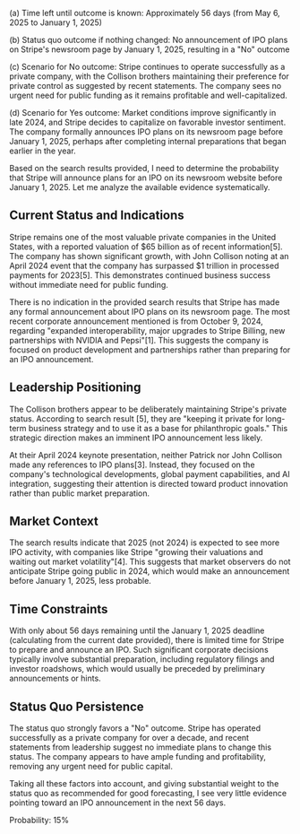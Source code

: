 (a) Time left until outcome is known: Approximately 56 days (from May 6, 2025 to January 1, 2025)

(b) Status quo outcome if nothing changed: No announcement of IPO plans on Stripe's newsroom page by January 1, 2025, resulting in a "No" outcome

(c) Scenario for No outcome: Stripe continues to operate successfully as a private company, with the Collison brothers maintaining their preference for private control as suggested by recent statements. The company sees no urgent need for public funding as it remains profitable and well-capitalized.

(d) Scenario for Yes outcome: Market conditions improve significantly in late 2024, and Stripe decides to capitalize on favorable investor sentiment. The company formally announces IPO plans on its newsroom page before January 1, 2025, perhaps after completing internal preparations that began earlier in the year.

Based on the search results provided, I need to determine the probability that Stripe will announce plans for an IPO on its newsroom website before January 1, 2025. Let me analyze the available evidence systematically.

## Current Status and Indications

Stripe remains one of the most valuable private companies in the United States, with a reported valuation of $65 billion as of recent information[5]. The company has shown significant growth, with John Collison noting at an April 2024 event that the company has surpassed $1 trillion in processed payments for 2023[5]. This demonstrates continued business success without immediate need for public funding.

There is no indication in the provided search results that Stripe has made any formal announcement about IPO plans on its newsroom page. The most recent corporate announcement mentioned is from October 9, 2024, regarding "expanded interoperability, major upgrades to Stripe Billing, new partnerships with NVIDIA and Pepsi"[1]. This suggests the company is focused on product development and partnerships rather than preparing for an IPO announcement.

## Leadership Positioning

The Collison brothers appear to be deliberately maintaining Stripe's private status. According to search result [5], they are "keeping it private for long-term business strategy and to use it as a base for philanthropic goals." This strategic direction makes an imminent IPO announcement less likely.

At their April 2024 keynote presentation, neither Patrick nor John Collison made any references to IPO plans[3]. Instead, they focused on the company's technological developments, global payment capabilities, and AI integration, suggesting their attention is directed toward product innovation rather than public market preparation.

## Market Context

The search results indicate that 2025 (not 2024) is expected to see more IPO activity, with companies like Stripe "growing their valuations and waiting out market volatility"[4]. This suggests that market observers do not anticipate Stripe going public in 2024, which would make an announcement before January 1, 2025, less probable.

## Time Constraints

With only about 56 days remaining until the January 1, 2025 deadline (calculating from the current date provided), there is limited time for Stripe to prepare and announce an IPO. Such significant corporate decisions typically involve substantial preparation, including regulatory filings and investor roadshows, which would usually be preceded by preliminary announcements or hints.

## Status Quo Persistence

The status quo strongly favors a "No" outcome. Stripe has operated successfully as a private company for over a decade, and recent statements from leadership suggest no immediate plans to change this status. The company appears to have ample funding and profitability, removing any urgent need for public capital.

Taking all these factors into account, and giving substantial weight to the status quo as recommended for good forecasting, I see very little evidence pointing toward an IPO announcement in the next 56 days.

Probability: 15%